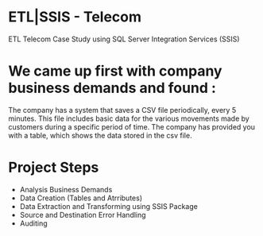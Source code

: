 # ETL|SSIS - Telecom
ETL Telecom Case Study using SQL Server Integration Services (SSIS)

# We came up first with company business demands and found :
The company has a system that saves a CSV file periodically, every 5 minutes. 
This file includes basic data for the various movements made by customers during a specific period of time.
The company has provided you with a table, which shows the data stored in the csv file.

# Project Steps 
- Analysis Business Demands
- Data Creation (Tables and Atrributes)
- Data Extraction and Transforming using SSIS Package
- Source and Destination Error Handling
- Auditing 
